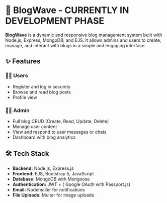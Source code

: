 # 🌊 BlogWave - CURRENTLY IN DEVELOPMENT PHASE

**BlogWave** is a dynamic and responsive blog management system built with Node.js, Express, MongoDB, and EJS. It allows admins and users to create, manage, and interact with blogs in a simple and engaging interface.

## ✨ Features

### 🧑‍💻 Users
- Register and log in securely
- Browse and read blog posts
- Profile view 

### 👨‍💼 Admin
- Full blog CRUD (Create, Read, Update, Delete)
- Manage user content 
- View and respond to user messages or chats
- Dashboard with blog analytics 

## 🛠️ Tech Stack

- **Backend:** Node.js, Express.js
- **Frontend:** EJS, Bootstrap 5, JavaScript
- **Database:** MongoDB with Mongoose
- **Authentication:** JWT + ( Google OAuth with Passport.js)
- **Email:** Nodemailer for notifications
- **File Uploads:** Multer for image uploads

